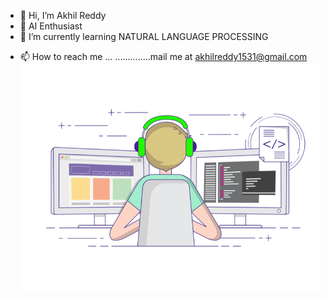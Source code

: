 - 👋 Hi, I’m Akhil Reddy
- 👀 AI Enthusiast
- 🌱 I’m currently learning  NATURAL LANGUAGE PROCESSING
<!--- 💞️ I’m looking to collaborate on ...--->
- 📫 How to reach me ...
..............mail me at akhilreddy1531@gmail.com
![alt-text](https://github.com/akhil-reddy-01/akhil-reddy-01/blob/main/coding-freak.gif)
<!---
akhil-reddy-01/akhil-reddy-01 is a ✨ special ✨ repository because its `README.md` (this file) appears on your GitHub profile.
You can click the Preview link to take a look at your changes.
--->
